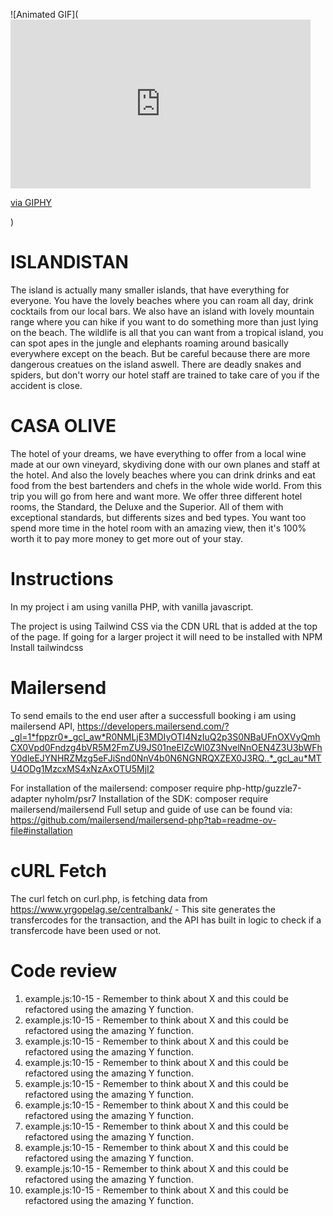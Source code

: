 ![Animated GIF](<iframe src="https://giphy.com/embed/0lGOCxq1V8N7E1icuQ" width="480" height="270" frameBorder="0" class="giphy-embed" allowFullScreen></iframe><p><a href="https://giphy.com/gifs/HBOMax-matrix-trilogy-matrixonhbomax-0lGOCxq1V8N7E1icuQ">via GIPHY</a></p>)

# ISLANDISTAN

The island is actually many smaller islands, that have everything for everyone. You have the lovely beaches where you can roam all day, drink cocktails from our local bars. We also have an island with lovely mountain range where you can hike if you want to do something more than just lying on the beach. 
The wildlife is all that you can want from a tropical island, you can spot apes in the jungle and elephants roaming around basically everywhere except on the beach. But be careful because there are more dangerous creatues on the island aswell.
There are deadly snakes and spiders, but don't worry our hotel staff are trained to take care of you if the accident is close. 

# CASA OLIVE

The hotel of your dreams, we have everything to offer from a local wine made at our own vineyard, skydiving done with our own planes and staff at the hotel. And also the lovely beaches where you can drink drinks and eat food from the best bartenders and chefs in the whole wide world. 
From this trip you will go from here and want more. 
We offer three different hotel rooms, the Standard, the Deluxe and the Superior. All of them with exceptional standards, but differents sizes and bed types. You want too spend more time in the hotel room with an amazing view, then it's 100% worth it to pay more money to get more out of your stay. 

# Instructions
In my project i am using vanilla PHP, with vanilla javascript. 

The project is using Tailwind CSS via the CDN URL that is added at the top of the page. If going for a larger project it will need to be installed with NPM Install tailwindcss 

# Mailersend
To send emails to the end user after a successfull booking i am using mailersend API, 
https://developers.mailersend.com/?_gl=1*fppzr0*_gcl_aw*R0NMLjE3MDIyOTI4NzIuQ2p3S0NBaUFnOXVyQmhCX0Vpd0Fndzg4bVR5M2FmZU9JS01neElZcWl0Z3NvelNnOEN4Z3U3bWFhY0dleEJYNHRZMzg5eFJiSnd0NnV4b0N6NGNRQXZEX0J3RQ..*_gcl_au*MTU4ODg1MzcxMS4xNzAxOTU5MjI2 

For installation of the mailersend: 
composer require php-http/guzzle7-adapter nyholm/psr7 
Installation of the SDK: 
composer require mailersend/mailersend
Full setup and guide of use can be found via: https://github.com/mailersend/mailersend-php?tab=readme-ov-file#installation 

# cURL Fetch 
The curl fetch on curl.php, is fetching data from https://www.yrgopelag.se/centralbank/ - This site generates the transfercodes for the transaction, and the API has built in logic to check if a transfercode have been used or not. 

# Code review

1. example.js:10-15 - Remember to think about X and this could be refactored using the amazing Y function.
2. example.js:10-15 - Remember to think about X and this could be refactored using the amazing Y function.
3. example.js:10-15 - Remember to think about X and this could be refactored using the amazing Y function.
4. example.js:10-15 - Remember to think about X and this could be refactored using the amazing Y function.
5. example.js:10-15 - Remember to think about X and this could be refactored using the amazing Y function.
6. example.js:10-15 - Remember to think about X and this could be refactored using the amazing Y function.
7. example.js:10-15 - Remember to think about X and this could be refactored using the amazing Y function.
8. example.js:10-15 - Remember to think about X and this could be refactored using the amazing Y function.
9. example.js:10-15 - Remember to think about X and this could be refactored using the amazing Y function.
10. example.js:10-15 - Remember to think about X and this could be refactored using the amazing Y function.

